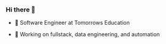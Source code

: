 ### Hi there 👋
- 🌱 Software Engineer at Tomorrows Education

- 🔭 Working on fullstack, data engineering, and automation
